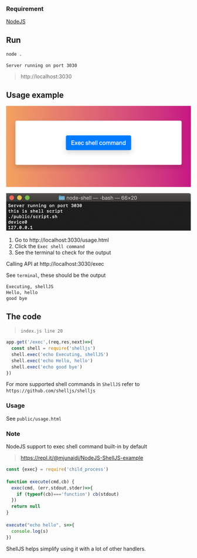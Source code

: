 ### Requirement

[NodeJS](https://nodejs.org/en/download)

## Run

    node .

`Server running on port 3030`

> http://localhost:3030

## Usage example

![](./screenshot.png)

![](./terminal.png)

1. Go to http://localhost:3030/usage.html
2. Click the `Exec shell command`
3. See the terminal to check for the output

Calling API at http://localhost:3030/exec

See `terminal`, these should be the output

```
Executing, shellJS
Hello, hello
good bye
```

## The code

> `index.js line 20`

```javascript
app.get('/exec',(req,res,next)=>{
  const shell = require('shelljs')
  shell.exec('echo Executing, shellJS')
  shell.exec('echo Hello, hello')
  shell.exec('echo good bye')
})
```

For more supported shell commands in `ShellJS` refer to `https://github.com/shelljs/shelljs`

### Usage

See `public/usage.html`

### Note

NodeJS support to exec shell command built-in by default

> https://repl.it/@mjunaidi/NodeJS-ShellJS-example

```javascript
const {exec} = require('child_process')

function execute(cmd,cb) {
  exec(cmd, (err,stdout,stder)=>{
    if (typeof(cb)==='function') cb(stdout)
  })
  return null
}

execute("echo hello", s=>{
  console.log(s)
})
```

ShellJS helps simplify using it with a lot of other handlers.
